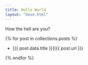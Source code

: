 ```yaml
---
title: Hello World
layout: "base.html"
---
```


How the hell are you?

{% for post in collections.posts %}

- [{{ post.data.title }}]({{ post.url }})

{% endfor %}
